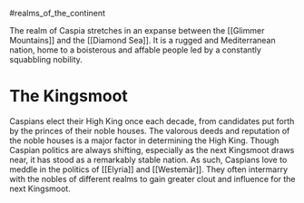 #realms_of_the_continent 

The realm of Caspia stretches in an expanse between the [[Glimmer Mountains]] and the [[Diamond Sea]]. It is a rugged and Mediterranean nation, home to a boisterous and affable people led by a constantly squabbling nobility. 

# The Kingsmoot 
Caspians elect their High King once each decade, from candidates put forth by the princes of their noble houses. The valorous deeds and reputation of the noble houses is a major factor in determining the High King. Though Caspian politics are always shifting, especially as the next Kingsmoot draws near, it has stood as a remarkably stable nation. As such, Caspians love to meddle in the politics of [[Elyria]] and [[Westemär]]. They often intermarry with the nobles of different realms to gain greater clout and influence for the next Kingsmoot.